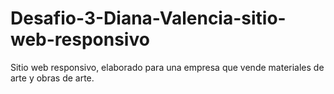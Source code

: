 # Desafio-3-Diana-Valencia-sitio-web-responsivo
Sitio web responsivo, elaborado para una empresa que vende materiales de arte y obras de arte. 
